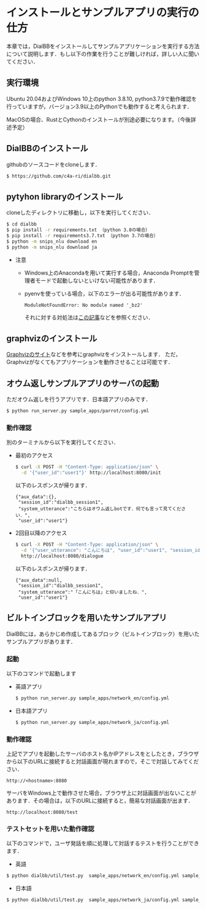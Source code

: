 # インストールとサンプルアプリの実行の仕方

本章では，DialBBをインストールしてサンプルアプリケーションを実行する方法について説明します．もし以下の作業を行うことが難しければ，詳しい人に聞いてください．

## 実行環境

Ubuntu 20.04およびWindows 10上のpython 3.8.10, python3.7.9で動作確認を行っていますが，バージョン3.9以上のPythonでも動作すると考えられます．

MacOSの場合、RustとCythonのインストールが別途必要になります。（今後詳述予定）

## DialBBのインストール

githubのソースコードをcloneします．

```sh
$ https://github.com/c4a-ri/dialbb.git
```

## pytyhon libraryのインストール

cloneしたディレクトリに移動し，以下を実行してください．

```sh
$ cd dialbb
$ pip install -r requirements.txt （python 3.8の場合）
$ pip install -r requirements3.7.txt （python 3.7の場合）
$ python -m snips_nlu download en
$ python -m snips_nlu download ja
```

- 注意

  - Windows上のAnacondaを用いて実行する場合，Anaconda Promptを管理者モードで起動しないといけない可能性があります．

  - pyenvを使っている場合，以下のエラーが出る可能性があります．
    ```
	ModuleNotFoundError: No module named '_bz2' 
	```
	それに対する対処法は[この記事](https://qiita.com/kasajei/items/5e22161b62f4b84787bc)などを参照ください．


## graphvizのインストール

[Graphvizのサイト](https://graphviz.org/download/)などを参考にgraphvizをインストールします．
ただ，Graphvizがなくてもアプリケーションを動作させることは可能です．

## オウム返しサンプルアプリのサーバの起動

ただオウム返しを行うアプリです．日本語アプリのみです．

```sh
$ python run_server.py sample_apps/parrot/config.yml
```

### 動作確認

別のターミナルから以下を実行してください．

- 最初のアクセス

  ```sh
  $ curl -X POST -H "Content-Type: application/json" \
    -d '{"user_id":"user1"}' http://localhost:8080/init
  ```
   以下のレスポンスが帰ります．

  ```
  {"aux_data":{},
   "session_id":"dialbb_session1",
   "system_utterance":"こちらはオウム返しbotです．何でも言って見てください．",
   "user_id":"user1"}
  ```

- 2回目以降のアクセス

  ```sh
  $ curl -X POST -H "Content-Type: application/json" \
    -d '{"user_utterance": "こんにちは", "user_id":"user1", "session_id":"dialbb_session1"}' \
	http://localhost:8080/dialogue
  ```
   以下のレスポンスが帰ります．

  ```
  {"aux_data":null,
   "session_id":"dialbb_session1",
   "system_utterance":"「こんにちは」と仰いましたね．",
   "user_id":"user1"}
  ```

## ビルトインブロックを用いたサンプルアプリ

DialBBには，あらかじめ作成してあるブロック（ビルトインブロック）を用いたサンプルアプリがあります．

### 起動

以下のコマンドで起動します


- 英語アプリ

  ```sh
  $ python run_server.py sample_apps/network_en/config.yml 
  ```

- 日本語アプリ

  ```sh
  $ python run_server.py sample_apps/network_ja/config.yml 
  ```

### 動作確認

上記でアプリを起動したサーバのホスト名かIPアドレスを<hostname>としたとき，ブラウザから以下のURLに接続すると対話画面が現れますので，そこで対話してみてください．

```
http://<hostname>:8080 
```

サーバをWindows上で動作させた場合，ブラウザ上に対話画面が出ないことがあります．その場合は，以下のURLに接続すると，簡易な対話画面が出ます．

```
http://localhost:8080/test
```
    
### テストセットを用いた動作確認

以下のコマンドで，ユーザ発話を順に処理して対話するテストを行うことができます．

  - 英語

  ```sh
  $ python dialbb/util/test.py  sample_apps/network_en/config.yml sample_apps/network_en/test_inputs.json
  ```

  - 日本語

  ```sh
  $ python dialbb/util/test.py  sample_apps/network_ja/config.yml sample_apps/network_ja/test_inputs.json
  ```

